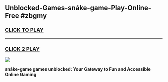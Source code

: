 
## Unblocked-Games-snáke-game-Play-Online-Free #zbgmy
<h3>
<a href="https://us.freeplayer.one?title=snáke-game&ref=10M">CLICK TO PLAY</a></h3>
<hr>

<h3>
<a href="https://us.freeplayer.one?title=snáke-game&ref=10M">CLICK 2 PLAY</a>
  
</h3>

<a href="https://us.freeplayer.one?title=snáke-game&ref=10M"><img src="https://clearcache.store/games.png"></a>


**snáke-game games unblocked: Your Gateway to Fun and Accessible Online Gaming**
